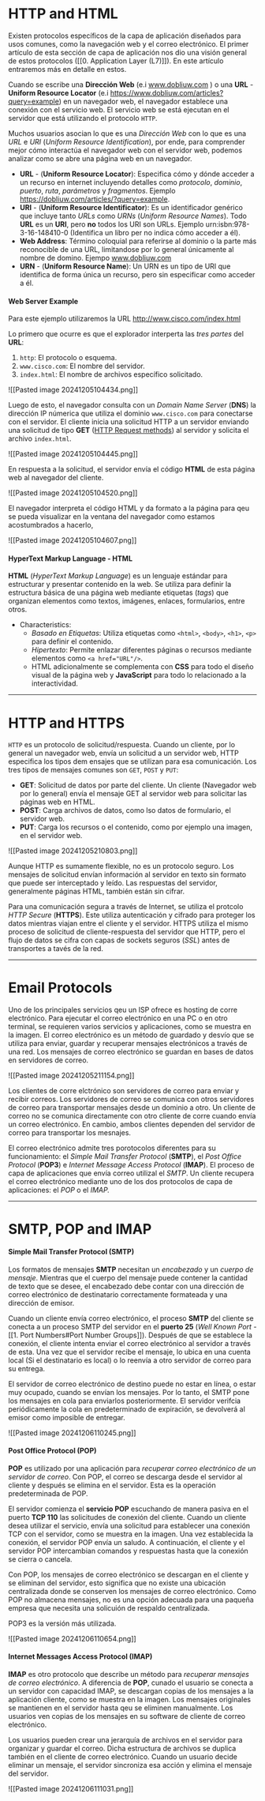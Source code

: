 # HTTP and HTML 

Existen protocolos específicos de la capa de aplicación diseñados para usos comunes, como la navegación web y el correo electrónico. El primer artículo de esta sección de capa de aplicación nos dio una visión general de estos protocolos ([[0. Application Layer (L7)]]). En este artículo entraremos más en detalle en estos.

Cuando se escribe una **Dirección Web** (e.i  www.dobliuw.com ) o una **URL** - **Uniform Resource Locator** (e.i https://www.dobliuw.com/articles?query=example) en un navegador web, el navegador establece una conexión con el servicio web. El servicio web se está ejecutan en el servidor que está utilizando el protocolo `HTTP`.

Muchos usuarios asocian lo que es una *Dirección Web* con lo que es una *URL* e *URI* (*Uniform Resource Identification*), por ende, para comprender mejor cómo interactúa el navegador web con el servidor web, podemos analizar como se abre una página web en un navegador.

- **URL** - (**Uniform Resource Locator**): Especifica cómo y dónde acceder a un recurso en internet incluyendo detalles como *protocolo*, *dominio*, *puerto*, *ruta*, *parámetros* y *fragmentos*. Ejemplo https://dobliuw.com/articles/?query=example. 
- **URI** - (**Uniform Resource Identificator**): Es un identificador genérico que incluye tanto *URLs* como *URNs* (*Uniform Resource Names*). Todo **URL** es un **URI**, pero **no** todos los URI son URLs. Ejemplo urn:isbn:978-3-16-148410-0 (Identifica un libro per no indica cómo acceder a él).
- **Web Address**: Término coloquial para referirse al dominio o la parte más reconocible de una URL, limitandose por lo general únicamente al nombre de domino. Ejempo www.dobliuw.com
- **URN** - (**Uniform Resource Name**): Un URN es un tipo de URI que identifica de forma única un recurso, pero sin especificar como acceder a él.
#### Web Server Example

Para este ejemplo utilizaremos la URL http://www.cisco.com/index.html

Lo primero que ocurre es que el explorador interperta las *tres partes* del **URL**: 

1. `http`: El protocolo o esquema.
2. `www.cisco.com`: El nombre del servidor.
3. `index.html`: El nombre de archivos específico solicitado.

![[Pasted image 20241205104434.png]]

Luego de esto, el navegador consulta con un *Domain Name Server* (**DNS**) la dirección IP númerica que utiliza el dominio `www.cisco.com` para conectarse con el servidor. El cliente inicia una solicitud HTTP a un servidor enviando una solicitud de tipo **GET** ([HTTP Request methods](https://developer.mozilla.org/en-US/docs/Web/HTTP/Methods)) al servidor y solicita el archivo `index.html`.

![[Pasted image 20241205104445.png]]

En respuesta a la solicitud, el servidor envía el código **HTML** de esta página web al navegador del cliente.

![[Pasted image 20241205104520.png]]

El navegador interpreta el código HTML y da formato a la página para qeu se pueda visualizar en la ventana del navegador como estamos acostumbrados a hacerlo,

![[Pasted image 20241205104607.png]]
#### HyperText Markup Language - HTML

**HTML** (*HyperText Markup Language*) es un lenguaje estándar para estructurar y presentar contenido en la web. Se utiliza para definir la estructura básica de una página web mediante etiquetas (*tags*) que organizan elementos como textos, imágenes, enlaces, formularios, entre otros.

- Characteristics:
	- *Basado en Etiquetas*: Utiliza etiquetas como `<html>`, `<body>`, `<h1>`, `<p>` para definir el contenido.
	- *Hipertexto*: Permite enlazar diferentes páginas o recursos mediante elementos como `<a href="URL"/>`. 
	- HTML adicionalmente se complementa con **CSS** para todo el diseño visual de la página web y **JavaScript** para todo lo relacionado a la interactividad.

---
# HTTP and HTTPS

`HTTP` es un protocolo de solicitud/respuesta. Cuando un cliente, por lo general un navegador web, envía un solicitud a un servidor web, HTTP especifica los tipos dem ensajes que se utilizan para esa comunicación. Los tres tipos de mensajes comunes son `GET`, `POST` y `PUT`:

- **GET**: Solicitud de datos por parte del cliente. Un cliente (Navegador web por lo general) envía el mensaje GET al servidor web para solicitar las páginas web en HTML.
- **POST**: Carga archivos de datos, como lso datos de formulario, el servidor web.
- **PUT**: Carga los recursos o el contenido, como por ejemplo una imagen, en el servidor web.

![[Pasted image 20241205210803.png]]

Aunque HTTP es sumamente flexible, no es un protocolo seguro. Los mensajes de solicitud envían información al servidor en texto sin formato que puede ser interceptado y leído. Las respuestas del servidor, generalmente páginas HTML, también están sin cifrar.

Para una comunicación segura a través de Internet, se utiliza el protcolo *HTTP Secure* (**HTTPS**). Este utiliza autenticación y cifrado para proteger los datos mientras viajan entre el cliente y el servidor. HTTPS utiliza el mismo proceso de solicitud de cliente-respuesta del servidor que HTTP, pero el flujo de datos se cifra con capas de sockets seguros (*SSL*) antes de transportes a tavés de la red.

---
# Email Protocols

Uno de los principales servicios qeu un ISP ofrece es hosting de corre electrónico. Para ejecutar el correo electrónico en una PC o en otro terminal, se requieren varios servicios y aplicaciones, como se muestra en la imagen. El correo electrónico es un método de guardado y desvío que se utiliza para enviar, guardar y recuperar mensajes electrónicos a través de una red. Los mensajes de correo electrónico se guardan en bases de datos en servidores de correo.

![[Pasted image 20241205211154.png]]

Los clientes de corre elctrónico son servidores de correo para enviar y recibir correos. Los servidores de correo se comunica con otros servidores de correo para transportar mensajes desde un dominio a otro. Un cliente de correo no se comunica directamente con otro cliente de corre cuando envía un correo electrónico. En cambio, ambos clientes dependen del servidor de correo para transportar los mesnajes.

El correo electrónico admite tres porotocolos diferentes para su funcionamiento: el *Simple Mail Transfer Protocol* (**SMTP**), el *Post Office Protocol* (**POP3**) e *Internet Message Access Protocol* (**IMAP**). El proceso de capa de aplicaciones que envía correo utilizal el *SMTP*. Un cliente recupera el correo electrónico mediante uno de los dos protocolos de capa de aplicaciones: el *POP* o el *IMAP.*

----
# SMTP, POP and IMAP

#### Simple Mail Transfer Protocol (SMTP)

Los formatos de mensajes **SMTP** necesitan un *encabezado* y un *cuerpo de mensaje*. Mientras que el cuerpo del mensaje puede contener la cantidad de texto que se desee, el encabezado debe contar con una dirección de correo electrónico de destinatario correctamente formateada y una dirección de emisor.

Cuando un cliente envía correo electrónico, el proceso **SMTP** del cliente se conecta a un proceso SMTP del servidor en el **puerto 25** (*Well Known Port* - [[1. Port Numbers#Port Number Groups]]). Después de que se establece la conexión, el cliente intenta enviar el correo electrónico al servidor a través de esta. Una vez que el servidor recibe el mensaje, lo ubica en una cuenta local (Si el destinatario es local) o lo reenvía a otro servidor de correo para su entrega. 

El servidor de correo electrónico de destino puede no estar en línea, o estar muy ocupado, cuando se envían los mensajes. Por lo tanto, el SMTP pone los mensajes en cola para enviarlos posteriormente. El servidor verifcia periódicamente la cola en predeterminado de expiración, se devolverá al emisor como imposible de entregar.

![[Pasted image 20241206110245.png]]
#### Post Office Protocol (POP)

**POP** es utilizado por una aplicación para *recuperar correo electrónico de un servidor de correo*. Con POP, el correo se descarga desde el servidor al cliente y después se elimina en el servidor. Esta es la operación predeterminada de POP.

El servidor comienza el **servicio POP** escuchando de manera pasiva en el puerto **TCP 110** las solicitudes de conexión del cliente. Cuando un cliente desea utilizar el servicio, envía una solicitud para establecer una conexión TCP con el servidor, como se muestra en la imagen. Una vez establecida la conexión, el servidor POP envía un saludo. A continuación, el cliente y el servidor POP intercambian comandos y respuestas hasta que la conexión se cierra o cancela.

Con POP, los mensajes de correo electrónico se descargan en el cliente y se eliminan del servidor, esto significa que no existe una ubicación centralizada donde se conserven los mensajes de correo electrónico. Como POP no almacena mensajes, no es una opción adecuada para una paqueña empresa que necesita una solicuión de respaldo centralizada.

POP3 es la versión más utilizada.

![[Pasted image 20241206110654.png]]
#### Internet Messages Access Protocol (IMAP)

**IMAP** es otro protocolo que describe un método para *recuperar mensajes de correo electrónico*. A diferencia de **POP**, cunado el usuario se conecta a un servidor con capacidad IMAP, se descargan copias de los mensajes a la aplicación cliente, como se muestra en la imagen. Los mensajes originales se mantienen en el servidor hasta qeu se eliminen manualmente. Los usuarios ven copias de los mensajes en su software de cliente de correo electrónico.

Los usuarios pueden crear una jerarquía de archivos en el servidor para organizar y guardar el correo. Dicha estructura de archivos se duplica también en el cliente de correo electrónico. Cuando un usuario decide eliminar un mensaje, el servidor sincroniza esa acción y elimina el mensaje del servidor.

![[Pasted image 20241206111031.png]]